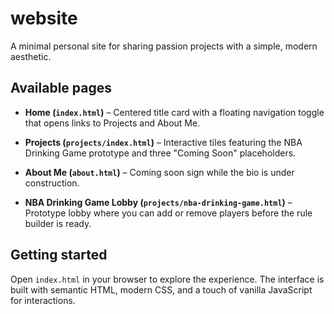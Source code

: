 # website


A minimal personal site for sharing passion projects with a simple, modern aesthetic.

## Available pages

- **Home (`index.html`)** – Centered title card with a floating navigation toggle that opens links to Projects and About Me.
- **Projects (`projects/index.html`)** – Interactive tiles featuring the NBA Drinking Game prototype and three "Coming Soon" placeholders.
- **About Me (`about.html`)** – Coming soon sign while the bio is under construction.

- **NBA Drinking Game Lobby (`projects/nba-drinking-game.html`)** – Prototype lobby where you can add or remove players before the rule builder is ready.

## Getting started

Open `index.html` in your browser to explore the experience. The interface is built with semantic HTML, modern CSS, and a touch of vanilla JavaScript for interactions.
